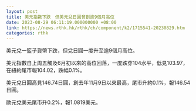 ```yaml
---
layout: post
title: 美元指數下跌　但美元兌日圓曾創逾9個月高位
date: 2023-08-29 06:11:19.000000000 +08:00
link: https://news.rthk.hk/rthk/ch/component/k2/1715541-20230829.htm
categories: rthk
---
```


美元兌一籃子貨幣下跌，但兌日圓一度升至逾9個月高位。

美元指數自上周五觸及6月初以來的高位回落，一度跌穿104水平，低見103.97，在紐約尾市報104.02，跌幅0.1%。

美元兌日圓高見146.74日圓，創去年11月9日以來最高，尾市升約0.1%，報146.54日圓。

歐元兌美元尾市升0.2%，報1.0819美元。

